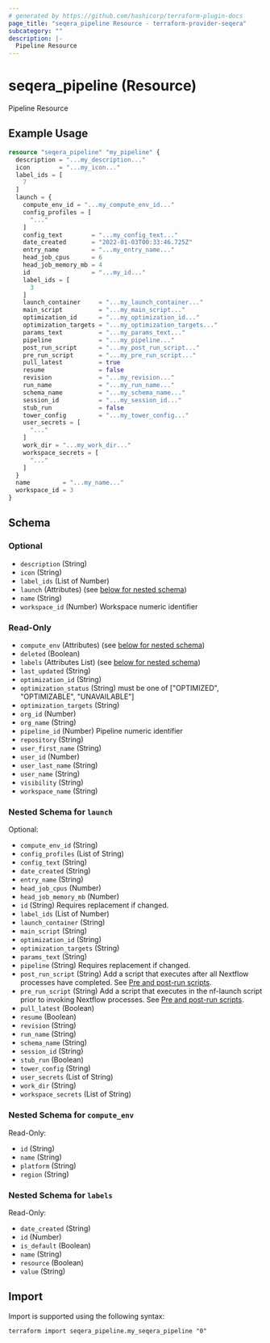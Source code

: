 ```yaml
---
# generated by https://github.com/hashicorp/terraform-plugin-docs
page_title: "seqera_pipeline Resource - terraform-provider-seqera"
subcategory: ""
description: |-
  Pipeline Resource
---
```


# seqera_pipeline (Resource)

Pipeline Resource

## Example Usage

```terraform
resource "seqera_pipeline" "my_pipeline" {
  description = "...my_description..."
  icon        = "...my_icon..."
  label_ids = [
    7
  ]
  launch = {
    compute_env_id = "...my_compute_env_id..."
    config_profiles = [
      "..."
    ]
    config_text        = "...my_config_text..."
    date_created       = "2022-01-03T00:33:46.725Z"
    entry_name         = "...my_entry_name..."
    head_job_cpus      = 6
    head_job_memory_mb = 4
    id                 = "...my_id..."
    label_ids = [
      3
    ]
    launch_container     = "...my_launch_container..."
    main_script          = "...my_main_script..."
    optimization_id      = "...my_optimization_id..."
    optimization_targets = "...my_optimization_targets..."
    params_text          = "...my_params_text..."
    pipeline             = "...my_pipeline..."
    post_run_script      = "...my_post_run_script..."
    pre_run_script       = "...my_pre_run_script..."
    pull_latest          = true
    resume               = false
    revision             = "...my_revision..."
    run_name             = "...my_run_name..."
    schema_name          = "...my_schema_name..."
    session_id           = "...my_session_id..."
    stub_run             = false
    tower_config         = "...my_tower_config..."
    user_secrets = [
      "..."
    ]
    work_dir = "...my_work_dir..."
    workspace_secrets = [
      "..."
    ]
  }
  name         = "...my_name..."
  workspace_id = 3
}
```

<!-- schema generated by tfplugindocs -->
## Schema

### Optional

- `description` (String)
- `icon` (String)
- `label_ids` (List of Number)
- `launch` (Attributes) (see [below for nested schema](#nestedatt--launch))
- `name` (String)
- `workspace_id` (Number) Workspace numeric identifier

### Read-Only

- `compute_env` (Attributes) (see [below for nested schema](#nestedatt--compute_env))
- `deleted` (Boolean)
- `labels` (Attributes List) (see [below for nested schema](#nestedatt--labels))
- `last_updated` (String)
- `optimization_id` (String)
- `optimization_status` (String) must be one of ["OPTIMIZED", "OPTIMIZABLE", "UNAVAILABLE"]
- `optimization_targets` (String)
- `org_id` (Number)
- `org_name` (String)
- `pipeline_id` (Number) Pipeline numeric identifier
- `repository` (String)
- `user_first_name` (String)
- `user_id` (Number)
- `user_last_name` (String)
- `user_name` (String)
- `visibility` (String)
- `workspace_name` (String)

<a id="nestedatt--launch"></a>
### Nested Schema for `launch`

Optional:

- `compute_env_id` (String)
- `config_profiles` (List of String)
- `config_text` (String)
- `date_created` (String)
- `entry_name` (String)
- `head_job_cpus` (Number)
- `head_job_memory_mb` (Number)
- `id` (String) Requires replacement if changed.
- `label_ids` (List of Number)
- `launch_container` (String)
- `main_script` (String)
- `optimization_id` (String)
- `optimization_targets` (String)
- `params_text` (String)
- `pipeline` (String) Requires replacement if changed.
- `post_run_script` (String) Add a script that executes after all Nextflow processes have completed. See [Pre and post-run scripts](https://docs.seqera.io/platform-cloud/launch/advanced#pre-and-post-run-scripts).
- `pre_run_script` (String) Add a script that executes in the nf-launch script prior to invoking Nextflow processes. See [Pre and post-run scripts](https://docs.seqera.io/platform-cloud/launch/advanced#pre-and-post-run-scripts).
- `pull_latest` (Boolean)
- `resume` (Boolean)
- `revision` (String)
- `run_name` (String)
- `schema_name` (String)
- `session_id` (String)
- `stub_run` (Boolean)
- `tower_config` (String)
- `user_secrets` (List of String)
- `work_dir` (String)
- `workspace_secrets` (List of String)


<a id="nestedatt--compute_env"></a>
### Nested Schema for `compute_env`

Read-Only:

- `id` (String)
- `name` (String)
- `platform` (String)
- `region` (String)


<a id="nestedatt--labels"></a>
### Nested Schema for `labels`

Read-Only:

- `date_created` (String)
- `id` (Number)
- `is_default` (Boolean)
- `name` (String)
- `resource` (Boolean)
- `value` (String)

## Import

Import is supported using the following syntax:

```shell
terraform import seqera_pipeline.my_seqera_pipeline "0"
```

